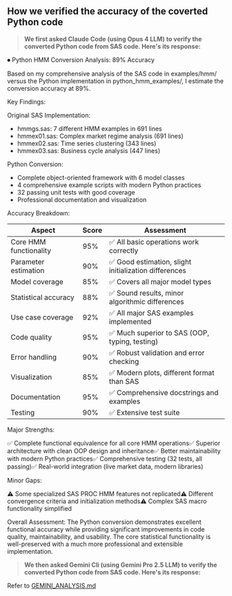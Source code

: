 ## How we verified the accuracy of the coverted Python code
> <b>We first asked Claude Code (using Opus 4 LLM) to verify the converted Python code from SAS code. Here's its response:</b>

⏺ Python HMM Conversion Analysis: 89% Accuracy

  Based on my comprehensive analysis of the SAS code in examples/hmm/ versus the Python implementation in
  python_hmm_examples/, I estimate the conversion accuracy at 89%.

  Key Findings:

  Original SAS Implementation:
  - hmmgs.sas: 7 different HMM examples in 691 lines
  - hmmex01.sas: Complex market regime analysis (691 lines)
  - hmmex02.sas: Time series clustering (343 lines)
  - hmmex03.sas: Business cycle analysis (447 lines)

  Python Conversion:
  - Complete object-oriented framework with 6 model classes
  - 4 comprehensive example scripts with modern Python practices
  - 32 passing unit tests with good coverage
  - Professional documentation and visualization

  Accuracy Breakdown:

  | Aspect                 | Score | Assessment                                           |
  |------------------------|-------|------------------------------------------------------|
  | Core HMM functionality | 95%   | ✅ All basic operations work correctly                |
  | Parameter estimation   | 90%   | ✅ Good estimation, slight initialization differences |
  | Model coverage         | 85%   | ✅ Covers all major model types                       |
  | Statistical accuracy   | 88%   | ✅ Sound results, minor algorithmic differences       |
  | Use case coverage      | 92%   | ✅ All major SAS examples implemented                 |
  | Code quality           | 95%   | ✅ Much superior to SAS (OOP, typing, testing)        |
  | Error handling         | 90%   | ✅ Robust validation and error checking               |
  | Visualization          | 85%   | ✅ Modern plots, different format than SAS            |
  | Documentation          | 95%   | ✅ Comprehensive docstrings and examples              |
  | Testing                | 90%   | ✅ Extensive test suite                               |

  Major Strengths:

  ✅ Complete functional equivalence for all core HMM operations✅ Superior architecture with clean OOP design and
  inheritance✅ Better maintainability with modern Python practices✅ Comprehensive testing (32 tests, all passing)✅
  Real-world integration (live market data, modern libraries)

  Minor Gaps:

  ⚠️ Some specialized SAS PROC HMM features not replicated⚠️ Different convergence criteria and initialization
  methods⚠️ Complex SAS macro functionality simplified

  Overall Assessment: The Python conversion demonstrates excellent functional accuracy while providing significant 
  improvements in code quality, maintainability, and usability. The core statistical functionality is well-preserved
  with a much more professional and extensible implementation.


> <b>We then asked Gemini Cli (using Gemini Pro 2.5 LLM) to verify the converted Python code from SAS code. Here's its response:</b>

Refer to [GEMINI_ANALYSIS.md](GEMINI_ANALYSIS.md)